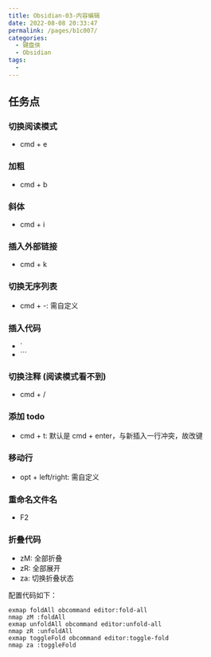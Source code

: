 ```yaml
---
title: Obsidian-03-内容编辑
date: 2022-08-08 20:33:47
permalink: /pages/b1c007/
categories:
  - 键盘侠
  - Obsidian
tags:
  -
---
```


## 任务点

### 切换阅读模式

- cmd + e

### 加粗

- cmd + b

### 斜体

- cmd + i

### 插入外部链接

- cmd + k

### 切换无序列表

- cmd + -: 需自定义

### 插入代码

- \`
- \`\`\`

### 切换注释 (阅读模式看不到)

- cmd + /

### 添加 todo

- cmd + t: 默认是 cmd + enter，与新插入一行冲突，故改键

### 移动行

- opt + left/right: 需自定义

### 重命名文件名

- F2

### 折叠代码

- zM: 全部折叠
- zR: 全部展开
- za: 切换折叠状态

配置代码如下：

```vim
exmap foldAll obcommand editor:fold-all
nmap zM :foldAll
exmap unfoldAll obcommand editor:unfold-all
nmap zR :unfoldAll
exmap toggleFold obcommand editor:toggle-fold
nmap za :toggleFold
```
